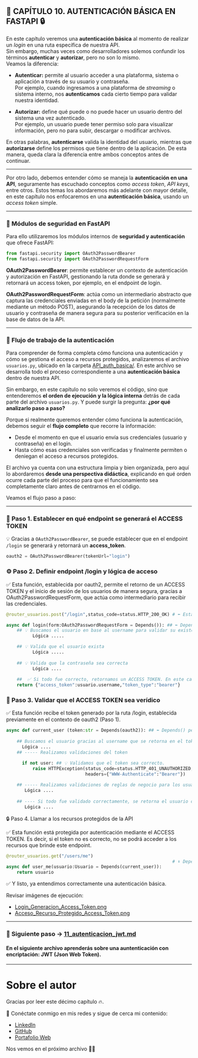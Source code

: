 ## 📌 CAPÍTULO 10. AUTENTICACIÓN BÁSICA EN FASTAPI 🔒

En este capítulo veremos una **autenticación básica** al momento de realizar un *login* en una ruta específica de nuestra API.  
Sin embargo, muchas veces como desarrolladores solemos confundir los términos **autenticar** y **autorizar**, pero no son lo mismo.  
Veamos la diferencia:

- **Autenticar:** permite al usuario acceder a una plataforma, sistema o aplicación a través de su usuario y contraseña.  
  Por ejemplo, cuando ingresamos a una plataforma de *streaming* o sistema interno, nos **autenticamos** cada cierto tiempo para validar nuestra identidad.

- **Autorizar:** define qué puede o no puede hacer un usuario dentro del sistema una vez autenticado.  
  Por ejemplo, un usuario puede tener permiso solo para visualizar información, pero no para subir, descargar o modificar archivos.  
  
En otras palabras, **autenticarse** valida la identidad del usuario, mientras que **autorizarse** define los permisos que tiene dentro de la aplicación. De esta manera, queda clara la diferencia entre ambos conceptos antes de continuar.

---

Por otro lado, debemos entender cómo se maneja la **autenticación en una API**, seguramente has escuchado conceptos como *access token*, *API keys*, entre otros. Estos temas los abordaremos más adelante con mayor detalle, 
en este capítulo nos enfocaremos en una **autenticación básica**, usando un *access token* simple.

---

### 🔐 Módulos de seguridad en FastAPI

Para ello utilizaremos los módulos internos de **seguridad y autenticación** que ofrece FastAPI:

```python
from fastapi.security import OAuth2PasswordBearer 
from fastapi.security import OAuth2PasswordRequestForm  
```

**OAuth2PasswordBearer**: permite establecer un contexto de autenticación y autorización en FastAPI, gestionando la ruta donde se generará y retornará un access token, por ejemplo, en el endpoint de login.

**OAuth2PasswordRequestForm**: actúa como un intermediario abstracto que captura las credenciales enviadas en el body de la petición (normalmente mediante un método POST), asegurando la recepción de los datos de usuario y contraseña de manera segura para su posterior verificación en la base de datos de la API.

---
### 🔎 Flujo de trabajo de la autenticación
Para comprender de forma completa cómo funciona una autenticación y cómo se gestiona el acceso a recursos protegidos, analizaremos el archivo `usuarios.py`, ubicado en la carpeta [API_auth_basica/](https://github.com/BrayanR03/PYTHON-API-DESDE-CERO/blob/main/PythonApiDesdeCero/development/API_auth_basica/routers/). En este archivo se desarrolla todo el proceso correspondiente a una **autenticación básica** dentro de nuestra API.

Sin embargo, en este capítulo no solo veremos el código, sino que entenderemos **el orden de ejecución y la lógica interna** detrás de cada parte del archivo `usuarios.py`. Y puede surgir la pregunta: **¿por qué analizarlo paso a paso?**

Porque si realmente queremos entender cómo funciona la autenticación, debemos seguir el **flujo completo** que recorre la información: 
* Desde el momento en que el usuario envía sus credenciales (usuario y contraseña) en el login.
* Hasta cómo esas credenciales son verificadas y finalmente permiten o deniegan el acceso a recursos protegidos.

El archivo ya cuenta con una estructura limpia y bien organizada, pero aquí lo abordaremos **desde una perspectiva didáctica**, explicando en qué orden ocurre cada parte del proceso para que el funcionamiento sea completamente claro antes de centrarnos en el código.

Veamos el flujo paso a paso:

---

### 🧩 **Paso 1. Establecer en qué endpoint se generará el ACCESS TOKEN**

💡 Gracias a `OAuth2PasswordBearer`, se puede establecer que en el endpoint `/login` se generará y retornará un **access_token**.

```python
oauth2 = OAuth2PasswordBearer(tokenUrl="login")
```

### ⚙️ Paso 2. Definir endpoint /login y lógica de acceso
✅ Esta función, establecida por oauth2, permite el retorno de un ACCESS TOKEN y el inicio de sesión de los usuarios de manera segura, gracias a OAuth2PasswordRequestForm, que actúa como intermediario para recibir las credenciales.
```python
@router_usuarios.post("/login",status_code=status.HTTP_200_OK) # ⬅️ Establecemos el endpoint "/login".

async def login(form:OAuth2PasswordRequestForm = Depends()): ## ⬅️ Depends() indica que esta función no dependerá del resultado de otra función.
    ## 💡 Buscamos el usuario en base al username para validar su existencia.
          Lógica .....

    ## 💡 Valida que el usuario exista
          Lógica .....
    
    ## 💡 Valida que la contraseña sea correcta
          Lógica ....
        
    ##  ✅ Si todo fue correcto, retornamos un ACCESS TOKEN. En este caso, es un ACCESS TOKEN básico que es el username.
    return {"access_token":usuario.username,"token_type":"bearer"}
```

### 🧠 Paso 3. Validar que el ACCESS TOKEN sea verídico

✅ Esta función recibe el token generado por la ruta /login, establecida previamente en el contexto de oauth2 (Paso 1).
```python
async def current_user (token:str = Depends(oauth2)): ## ⬅️ Depends() permite establecer que, el token generado (Paso 2) servirá como parámetro en esta función.
    
    ## Buscamos el usuario gracias al username que se retorna en el token.
      Lógica ....
    ## ----- Realizamos validaciones del token

      if not user: ## 💡 Validamos que el token sea correcto.
          raise HTTPException(status_code=status.HTTP_401_UNAUTHORIZED,detail="Crredenciales de autenticación inválidas",
                              headers={"WWW-Authenticate":"Bearer"})
    
    ## ----- Realizamos validaciones de reglas de negocio para los usuarios.
       Lógica ....
    
    ## ---- Si todo fue validado correctamente, se retorna el usuario con sus datos no sensibles (Sin password).
       Lógica .... 

```
🔒 Paso 4. Llamar a los recursos protegidos de la API

✅ Esta función está protegida por autenticación mediante el ACCESS TOKEN.
Es decir, si el token no es correcto, no se podrá acceder a los recursos que brinde este endpoint.
```python
@router_usuarios.get("/users/me")
                                                               # ⬇️ Depends() indica que esta función depende del resultado de current_user (Paso 3).
async def user_me(usuario:Usuario = Depends(current_user)): 
    return usuario                                          
```
✅ Y listo, ya entendimos correctamente una autenticación básica.

Revisar imágenes de ejecución: 
* [Login_Generacion_Access_Token.png](https://github.com/BrayanR03/PYTHON-API-DESDE-CERO/blob/main/PythonApiDesdeCero/assets/Login_Generacion_Access_Token.png)
* [Acceso_Recurso_Protegido_Access_Token.png](https://github.com/BrayanR03/PYTHON-API-DESDE-CERO/blob/main/PythonApiDesdeCero/assets/Acceso_Recurso_Protegido_Access_Token.png)


---
### 📖 Siguiente paso → [11_autenticacion_jwt.md](https://github.com/BrayanR03/PYTHON-API-DESDE-CERO/blob/main/PythonApiDesdeCero/documentation/11_autenticacion_jwt.md)  
#### En el siguiente archivo aprenderás sobre una auntenticación con encriptación: JWT (Json Web Token).
---
# Sobre el autor  

Gracias por leer este décimo capítulo 🔥.  

🔗 Conéctate conmigo en mis redes y sigue de cerca mi contenido:  
- [LinkedIn](https://www.linkedin.com/in/brayan-rafael-neciosup-bola%C3%B1os-407a59246/)  
- [GitHub](https://github.com/BrayanR03)  
- [Portafolio Web](https://bryanneciosup626.wixsite.com/brayandataanalitics)  


Nos vemos en el próximo archivo 👊🚀  


